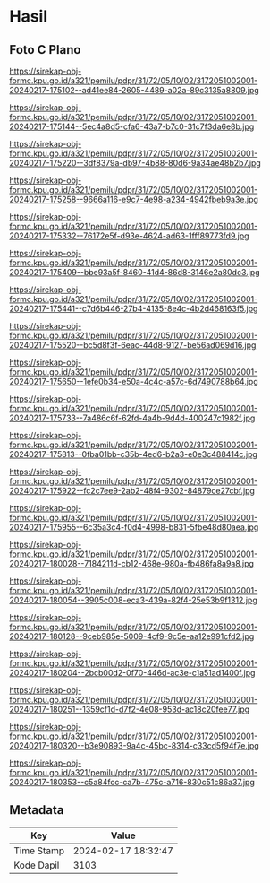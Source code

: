 # Hasil

## Foto C Plano

https://sirekap-obj-formc.kpu.go.id/a321/pemilu/pdpr/31/72/05/10/02/3172051002001-20240217-175102--ad41ee84-2605-4489-a02a-89c3135a8809.jpg

https://sirekap-obj-formc.kpu.go.id/a321/pemilu/pdpr/31/72/05/10/02/3172051002001-20240217-175144--5ec4a8d5-cfa6-43a7-b7c0-31c7f3da6e8b.jpg

https://sirekap-obj-formc.kpu.go.id/a321/pemilu/pdpr/31/72/05/10/02/3172051002001-20240217-175220--3df8379a-db97-4b88-80d6-9a34ae48b2b7.jpg

https://sirekap-obj-formc.kpu.go.id/a321/pemilu/pdpr/31/72/05/10/02/3172051002001-20240217-175258--9666a116-e9c7-4e98-a234-4942fbeb9a3e.jpg

https://sirekap-obj-formc.kpu.go.id/a321/pemilu/pdpr/31/72/05/10/02/3172051002001-20240217-175332--76172e5f-d93e-4624-ad63-1fff89773fd9.jpg

https://sirekap-obj-formc.kpu.go.id/a321/pemilu/pdpr/31/72/05/10/02/3172051002001-20240217-175409--bbe93a5f-8460-41d4-86d8-3146e2a80dc3.jpg

https://sirekap-obj-formc.kpu.go.id/a321/pemilu/pdpr/31/72/05/10/02/3172051002001-20240217-175441--c7d6b446-27b4-4135-8e4c-4b2d468163f5.jpg

https://sirekap-obj-formc.kpu.go.id/a321/pemilu/pdpr/31/72/05/10/02/3172051002001-20240217-175520--bc5d8f3f-6eac-44d8-9127-be56ad069d16.jpg

https://sirekap-obj-formc.kpu.go.id/a321/pemilu/pdpr/31/72/05/10/02/3172051002001-20240217-175650--1efe0b34-e50a-4c4c-a57c-6d7490788b64.jpg

https://sirekap-obj-formc.kpu.go.id/a321/pemilu/pdpr/31/72/05/10/02/3172051002001-20240217-175733--7a486c6f-62fd-4a4b-9d4d-400247c1982f.jpg

https://sirekap-obj-formc.kpu.go.id/a321/pemilu/pdpr/31/72/05/10/02/3172051002001-20240217-175813--0fba01bb-c35b-4ed6-b2a3-e0e3c488414c.jpg

https://sirekap-obj-formc.kpu.go.id/a321/pemilu/pdpr/31/72/05/10/02/3172051002001-20240217-175922--fc2c7ee9-2ab2-48f4-9302-84879ce27cbf.jpg

https://sirekap-obj-formc.kpu.go.id/a321/pemilu/pdpr/31/72/05/10/02/3172051002001-20240217-175955--6c35a3c4-f0d4-4998-b831-5fbe48d80aea.jpg

https://sirekap-obj-formc.kpu.go.id/a321/pemilu/pdpr/31/72/05/10/02/3172051002001-20240217-180028--7184211d-cb12-468e-980a-fb486fa8a9a8.jpg

https://sirekap-obj-formc.kpu.go.id/a321/pemilu/pdpr/31/72/05/10/02/3172051002001-20240217-180054--3905c008-eca3-439a-82f4-25e53b9f1312.jpg

https://sirekap-obj-formc.kpu.go.id/a321/pemilu/pdpr/31/72/05/10/02/3172051002001-20240217-180128--9ceb985e-5009-4cf9-9c5e-aa12e991cfd2.jpg

https://sirekap-obj-formc.kpu.go.id/a321/pemilu/pdpr/31/72/05/10/02/3172051002001-20240217-180204--2bcb00d2-0f70-446d-ac3e-c1a51ad1400f.jpg

https://sirekap-obj-formc.kpu.go.id/a321/pemilu/pdpr/31/72/05/10/02/3172051002001-20240217-180251--1359cf1d-d7f2-4e08-953d-ac18c20fee77.jpg

https://sirekap-obj-formc.kpu.go.id/a321/pemilu/pdpr/31/72/05/10/02/3172051002001-20240217-180320--b3e90893-9a4c-45bc-8314-c33cd5f94f7e.jpg

https://sirekap-obj-formc.kpu.go.id/a321/pemilu/pdpr/31/72/05/10/02/3172051002001-20240217-180353--c5a84fcc-ca7b-475c-a716-830c51c86a37.jpg


## Metadata

| Key        | Value               |
| ---------- | ------------------- |
| Time Stamp | 2024-02-17 18:32:47 |
| Kode Dapil | 3103                |



